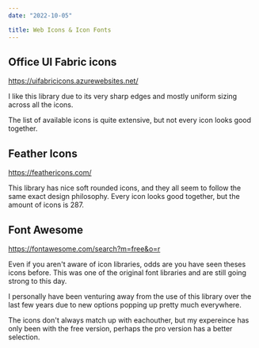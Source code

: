 ```yaml
---
date: "2022-10-05"

title: Web Icons & Icon Fonts
---
```


## Office UI Fabric icons
https://uifabricicons.azurewebsites.net/



I like this library due to its very sharp edges and mostly uniform sizing across all the icons.

The list of available icons is quite extensive, but not every icon looks good together.




## Feather Icons
https://feathericons.com/

This library has nice soft rounded icons, and they all seem to follow the same exact design philosophy. Every icon looks good together, but the amount of icons is 287.




## Font Awesome
https://fontawesome.com/search?m=free&o=r


Even if you aren't aware of icon libraries, odds are you have seen theses icons before. This was one of the original font libraries and are still going strong to this day.

I personally have been venturing away from the use of this library over the last few years due to new options popping up pretty much everywhere.

The icons don't always match up with eachouther, but my expereince has only been with the free version, perhaps the pro version has a better selection.

